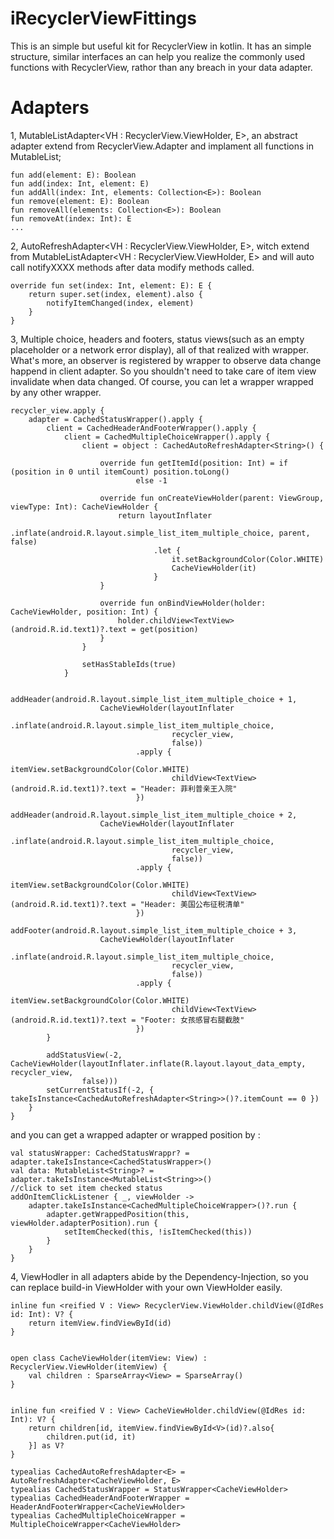 # iRecyclerViewFittings
This is an simple but useful kit for RecyclerView in kotlin. It has an simple structure, similar interfaces an can help you realize the commonly used functions with RecyclerView, rathor than any breach in your data adapter.
# Adapters
1, MutableListAdapter<VH : RecyclerView.ViewHolder, E>, an abstract adapter extend from RecyclerView.Adapter<VH> and implament all functions in MutableList<E>;
```
fun add(element: E): Boolean
fun add(index: Int, element: E)
fun addAll(index: Int, elements: Collection<E>): Boolean
fun remove(element: E): Boolean
fun removeAll(elements: Collection<E>): Boolean
fun removeAt(index: Int): E
...
```
2, AutoRefreshAdapter<VH : RecyclerView.ViewHolder, E>, witch extend from MutableListAdapter<VH : RecyclerView.ViewHolder, E> and will auto call notifyXXXX methods after data modify methods called.
```
override fun set(index: Int, element: E): E {
    return super.set(index, element).also {
        notifyItemChanged(index, element)
    }
}
```
3, Multiple choice, headers and footers, status views(such as an empty placeholder or a network error display), all of that realized with wrapper. What's more, an observer is registered by wrapper to observe data change happend in client adapter. So you shouldn't need to take care of item view invalidate when data changed. Of course, you can let a wrapper wrapped by any other wrapper.
```
recycler_view.apply {
    adapter = CachedStatusWrapper().apply {
        client = CachedHeaderAndFooterWrapper().apply {
            client = CachedMultipleChoiceWrapper().apply {
                client = object : CachedAutoRefreshAdapter<String>() {
                
                    override fun getItemId(position: Int) = if (position in 0 until itemCount) position.toLong() 
                            else -1
                            
                    override fun onCreateViewHolder(parent: ViewGroup, viewType: Int): CacheViewHolder {
                        return layoutInflater
                                .inflate(android.R.layout.simple_list_item_multiple_choice, parent, false)
                                .let {
                                    it.setBackgroundColor(Color.WHITE)      
                                    CacheViewHolder(it)
                                }
                    }

                    override fun onBindViewHolder(holder: CacheViewHolder, position: Int) {
                        holder.childView<TextView>(android.R.id.text1)?.text = get(position)
                    }
                }
                
                setHasStableIds(true)
            }
       
            addHeader(android.R.layout.simple_list_item_multiple_choice + 1, 
                    CacheViewHolder(layoutInflater
                            .inflate(android.R.layout.simple_list_item_multiple_choice,
                                    recycler_view,
                                    false))
                            .apply {
                                    itemView.setBackgroundColor(Color.WHITE)
                                    childView<TextView>(android.R.id.text1)?.text = "Header: 菲利普亲王入院"
                            })
            addHeader(android.R.layout.simple_list_item_multiple_choice + 2,
                    CacheViewHolder(layoutInflater
                            .inflate(android.R.layout.simple_list_item_multiple_choice,
                                    recycler_view,
                                    false))
                            .apply {
                                    itemView.setBackgroundColor(Color.WHITE)
                                    childView<TextView>(android.R.id.text1)?.text = "Header: 美国公布征税清单"
                            })
            addFooter(android.R.layout.simple_list_item_multiple_choice + 3,
                    CacheViewHolder(layoutInflater
                            .inflate(android.R.layout.simple_list_item_multiple_choice,
                                    recycler_view,
                                    false))
                            .apply {
                                    itemView.setBackgroundColor(Color.WHITE)
                                    childView<TextView>(android.R.id.text1)?.text = "Footer: 女孩感冒右腿截肢"
                            })
        }
        
        addStatusView(-2, CacheViewHolder(layoutInflater.inflate(R.layout.layout_data_empty, recycler_view,
                false)))
        setCurrentStatusIf(-2, { takeIsInstance<CachedAutoRefreshAdapter<String>>()?.itemCount == 0 })
    }
}
```
and you can get a wrapped adapter or wrapped position by :
```
val statusWrapper: CachedStatusWrappr? = adapter.takeIsInstance<CachedStatusWrapper>()
val data: MutableList<String>? = adapter.takeIsInstance<MutableList<String>>()
//click to set item checked status
addOnItemClickListener { _, viewHolder ->
    adapter.takeIsInstance<CachedMultipleChoiceWrapper>()?.run {
        adapter.getWrappedPosition(this, viewHolder.adapterPosition).run {
            setItemChecked(this, !isItemChecked(this))
        }
    }
}
```
4, ViewHodler in all adapters abide by the Dependency-Injection, so you can replace build-in ViewHolder with your own ViewHolder easily.
```
inline fun <reified V : View> RecyclerView.ViewHolder.childView(@IdRes id: Int): V? {
    return itemView.findViewById(id)
}


open class CacheViewHolder(itemView: View) : RecyclerView.ViewHolder(itemView) {
    val children : SparseArray<View> = SparseArray()
}


inline fun <reified V : View> CacheViewHolder.childView(@IdRes id: Int): V? {
    return children[id, itemView.findViewById<V>(id)?.also{
        children.put(id, it)
    }] as V?
}

typealias CachedAutoRefreshAdapter<E> = AutoRefreshAdapter<CacheViewHolder, E>
typealias CachedStatusWrapper = StatusWrapper<CacheViewHolder>
typealias CachedHeaderAndFooterWrapper = HeaderAndFooterWrapper<CacheViewHolder>
typealias CachedMultipleChoiceWrapper = MultipleChoiceWrapper<CacheViewHolder>
```
